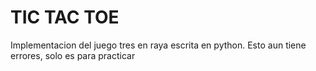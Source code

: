 # TIC TAC TOE

Implementacion del juego tres en raya escrita en python.
Esto aun tiene errores, solo es para practicar

